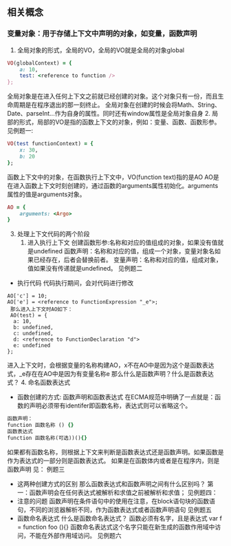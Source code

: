 
## 相关概念
### 变量对象：用于存储上下文中声明的对象，如变量，函数声明
1. 全局对象的形式，全局的VO，全局的VO就是全局的对象global
```ruby
VO(globalContext) = {
    a: 10,
    test: <reference to function />
};
```
全局对象是在进入任何上下文之前就已经创建的对象。这个对象只有一份，而且生命周期是在程序退出的那一刻终止。
全局对象在创建的时候会将Math、String、Date、parseInt...作为自身的属性。同时还有window属性是全局对象自身
2. 局部的形式，局部的VO是指的函数上下文的对象，例如：变量、函数、函数形参。见例题一:
```ruby
VO(test functionContext) = {
    x: 30,
    b: 20
};
```
函数上下文中的对象，在函数执行上下文中，VO(function text)指的是AO
AO是在进入函数上下文时刻创建的，通过函数的arguments属性初始化。arguments属性的值是arguments对象。
```ruby
AO = {
    arguments: <Argo>
}
```
3. 处理上下文代码的两个阶段
   1. 进入执行上下文
   创建函数形参:名称和对应的值组成的对象，如果没有值就是undefined
   函数声明：名称和对应的值，组成一个对象，变量对象名如果已经存在，后者会替换前者。
   变量声明：名称和对应的值，组成对象，值如果没有传递就是undefined。
见例题二
+ 执行代码
代码执行期间，会对代码进行修改
```rubu
AO['c'] = 10;
AO['e'] = <reference to FunctionExpression "_e">;
 那么进入上下文时AO如下：
 AO(test) = {
  a: 10,
  b: undefined,
  c: undefined,
  d: <reference to FunctionDeclaration "d">
  e: undefined
};
```
进入上下文时，会根据变量的名称构建AO，x不在AO中是因为这个是函数表达式，_e存在在AO中是因为有变量名称e
那么什么是函数声明？什么是函数表达式？
 4. 命名函数表达式
 + 函数创建的方式: 函数声明和函数表达式
在ECMA规范中明确了一点就是：函数的声明必须带有identifer即函数名称，表达式则可以省略这个。
```ruby
函数声明：
function 函数名称 () {}
函数表达式
function 函数名称(可选))(){}
```
 如果都有函数名称，则根据上下文来判断是函数表达式还是函数声明。如果函数是作为表达式的一部分则是函数表达式。
如果是在函数体内或者是在程序内，则是函数声明
见： 例题三
+ 这两种创建方式的区别
那么函数表达式和函数声明之间有什么区别吗？
第一：函数声明会在任何表达式被解析和求值之前被解析和求值；
见例题四：
+ 注意的问题
函数声明在条件语句中的使用在注意，在block语句块的函数语句，不同的浏览器解析不同，作为函数表达式或者函数声明语句
见例题五
+ 函数命名表达式
什么是函数命名表达式？
函数必须有名字，且是表达式
var f = function foo (){}
函数命名表达式这个名字只能在新生成的函数作用域中访问，不能在外部作用域访问。
见例题六